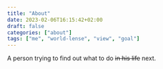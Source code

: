 ```yaml
---
title: "About"
date: 2023-02-06T16:15:42+02:00
draft: false
categories: ["about"]
tags: ["me", "world-lense", "view", "goal"]
---
```


A person trying to find out what to do ~~in his life~~ next.
